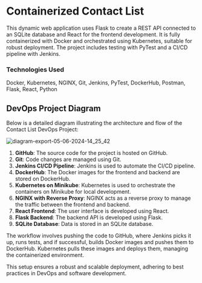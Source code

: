 # Containerized Contact List

This dynamic web application uses Flask to create a REST API connected to an SQLite database and React for the frontend development. It is fully containerized with Docker and orchestrated using Kubernetes, suitable for robust deployment. The project includes testing with PyTest and a CI/CD pipeline with Jenkins.

### Technologies Used
Docker, Kubernetes, NGINX, Git, Jenkins, PyTest, DockerHub, Postman, Flask, React, Python

## DevOps Project Diagram
Below is a detailed diagram illustrating the architecture and flow of the Contact List DevOps Project:

![diagram-export-05-06-2024-14_25_42](https://github.com/DRSNAJ/flask_contactlist-demo/assets/50520759/f85df8b9-001c-49bf-8d9d-01f2c57db7ad)

1. **GitHub**: The source code for the project is hosted on GitHub.
2. **Git**: Code changes are managed using Git.
3. **Jenkins CI/CD Pipeline**: Jenkins is used to automate the CI/CD pipeline.
4. **DockerHub**: The Docker images for the frontend and backend are stored on DockerHub.
5. **Kubernetes on Minikube**: Kubernetes is used to orchestrate the containers on Minikube for local development.
6. **NGINX with Reverse Proxy**: NGINX acts as a reverse proxy to manage the traffic between the frontend and backend.
7. **React Frontend**: The user interface is developed using React.
8. **Flask Backend**: The backend API is developed using Flask.
9. **SQLite Database**: Data is stored in an SQLite database.

The workflow involves pushing the code to GitHub, where Jenkins picks it up, runs tests, and if successful, builds Docker images and pushes them to DockerHub. Kubernetes pulls these images and deploys them, managing the containerized environment.

This setup ensures a robust and scalable deployment, adhering to best practices in DevOps and software development.
